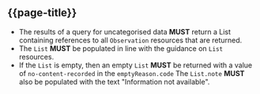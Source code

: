 ## {{page-title}}

- The results of a query for uncategorised data **MUST** return a List containing references to all `Observation` resources that are returned.
- The `List` **MUST** be populated in line with the guidance on `List` resources.
- If the `List` is empty, then an empty `List` **MUST** be returned with a value of `no-content-recorded` in the `emptyReason.code` The `List.note` **MUST** also be populated with the text "Information not available".